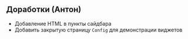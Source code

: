 ## Доработки (Антон)
- Добавление HTML в пункты сайдбара
- Добавить закрытую страницу `Config` для демонстрации виджетов
